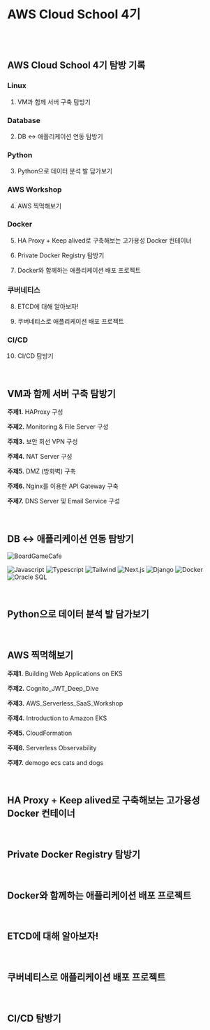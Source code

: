 <!-- 소개  -->
# AWS Cloud School 4기

<br>
<br>

<!-- AWS Cloud School 과정 -->

## AWS Cloud School 4기 탐방 기록

### Linux

1. VM과 함께 서버 구축 탐방기

### Database

2. DB <-> 애플리케이션 연동 탐방기

### Python

3. Python으로 데이터 분석 발 담가보기

### AWS Workshop

4. AWS 찍먹해보기

### Docker

5. HA Proxy + Keep alived로 구축해보는 고가용성 Docker 컨테이너

6. Private Docker Registry 탐방기

7. Docker와 함께하는 애플리케이션 배포 프로젝트

### 쿠버네티스

8. ETCD에 대해 알아보자!

9. 쿠버네티스로 애플리케이션 배포 프로젝트

### CI/CD

10. CI/CD 탐방기

<br/>

## VM과 함께 서버 구축 탐방기

**주제1.** HAProxy 구성

**주제2.** Monitoring & File Server 구성

**주제3.** 보안 회선 VPN 구성

**주제4.** NAT Server 구성

**주제5.** DMZ (방화벽) 구축

**주제6.** Nginx를 이용한 API Gateway 구축

**주제7.** DNS Server 및 Email Service 구성

<br/>

## DB <-> 애플리케이션 연동 탐방기

![BoardGameCafe](https://github-readme-stats.vercel.app/api/pin/?username=awscloudschool4&repo=BoardGameCafesApp&border_color=7F3FBF&bg_color=E5E4E2&title_color=36454F&text_color=36454F&icon_color=7F3FBF)

![Javascript](https://img.shields.io/badge/Javascript-F0DB4F?style=for-the-badge&labelColor=black&logo=javascript&logoColor=F0DB4F)
![Typescript](https://img.shields.io/badge/Typescript-007acc?style=for-the-badge&labelColor=black&logo=typescript&logoColor=007acc)
![Tailwind](https://img.shields.io/badge/Tailwind_CSS-092749?style=for-the-badge&logo=tailwindcss&logoColor=06B6D4&labelColor=000000)
![Next.js](https://img.shields.io/badge/next.js-000000?style=for-the-badge&logo=nextdotjs&logoColor=white)
![Django](https://img.shields.io/badge/Django-092E20?style=for-the-badge&labelColor=black&logo=django&logoColor=white)
![Docker](https://img.shields.io/badge/Docker-2496ED?style=for-the-badge&labelColor=black&logo=docker&logoColor=2496ED)
![Oracle SQL](https://img.shields.io/badge/Oracle%20SQL-F80000?style=for-the-badge&labelColor=black&logo=oracle&logoColor=F80000)

<br/>

## Python으로 데이터 분석 발 담가보기

<br/>

## AWS 찍먹해보기

**주제1.** Building Web Applications on EKS

**주제2.** Cognito_JWT_Deep_Dive

**주제3.** AWS_Serverless_SaaS_Workshop

**주제4.** Introduction to Amazon EKS

**주제5.** CloudFormation

**주제6.** Serverless Observability

**주제7.** demogo ecs cats and dogs

<br/>

## HA Proxy + Keep alived로 구축해보는 고가용성 Docker 컨테이너

<br/>

## Private Docker Registry 탐방기

<br/>

## Docker와 함께하는 애플리케이션 배포 프로젝트

<br/>

## ETCD에 대해 알아보자!

<br/>

## 쿠버네티스로 애플리케이션 배포 프로젝트

<br/>

## CI/CD 탐방기

<br/>
